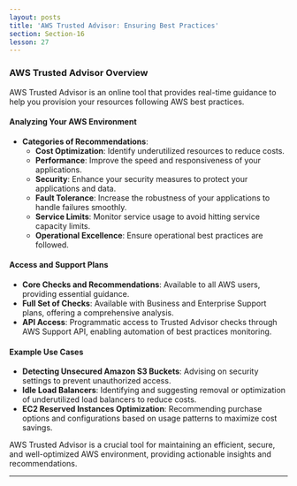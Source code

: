 ```yaml
---
layout: posts
title: 'AWS Trusted Advisor: Ensuring Best Practices'
section: Section-16
lesson: 27
---
```


### AWS Trusted Advisor Overview

AWS Trusted Advisor is an online tool that provides real-time guidance to help you provision your resources following AWS best practices.

<!-- pagebreak -->

#### Analyzing Your AWS Environment

- **Categories of Recommendations**:
  - **Cost Optimization**: Identify underutilized resources to reduce costs.
  - **Performance**: Improve the speed and responsiveness of your applications.
  - **Security**: Enhance your security measures to protect your applications and data.
  - **Fault Tolerance**: Increase the robustness of your applications to handle failures smoothly.
  - **Service Limits**: Monitor service usage to avoid hitting service capacity limits.
  - **Operational Excellence**: Ensure operational best practices are followed.

<!-- pagebreak -->

#### Access and Support Plans

- **Core Checks and Recommendations**: Available to all AWS users, providing essential guidance.
- **Full Set of Checks**: Available with Business and Enterprise Support plans, offering a comprehensive analysis.
- **API Access**: Programmatic access to Trusted Advisor checks through AWS Support API, enabling automation of best practices monitoring.

<!-- pagebreak -->

#### Example Use Cases

- **Detecting Unsecured Amazon S3 Buckets**: Advising on security settings to prevent unauthorized access.
- **Idle Load Balancers**: Identifying and suggesting removal or optimization of underutilized load balancers to reduce costs.
- **EC2 Reserved Instances Optimization**: Recommending purchase options and configurations based on usage patterns to maximize cost savings.

AWS Trusted Advisor is a crucial tool for maintaining an efficient, secure, and well-optimized AWS environment, providing actionable insights and recommendations.

---
